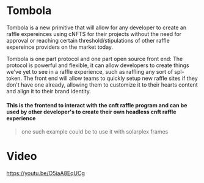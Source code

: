 # Tombola
Tombola is a new primitive that will allow for any developer to create an raffle expereinces using cNFTS for their projects without the need for approval or reaching certain threshold/stipulations of other raffle expereince providers on the market today. 

Tombola is one part protocol and one part open source front end: The protocol is powerful and flexible, it can allow developers to create things we've yet to see in a raffle experience, such as raffling any sort of spl-token. The front end will allow teams to quickly setup new raffle sites if they don't have one already, allowing them to customize it to their hearts content and align it to their brand identity.

#### This is the frontend to interact with the cnft raffle program and can be used by other developer's to create their own headless cnft raffle experience

> one such example could be to use it with solarplex frames


# Video

https://youtu.be/O5iaA8EqUCg
